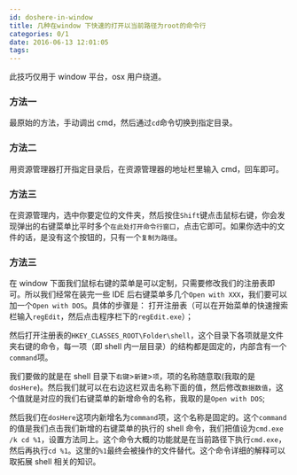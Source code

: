 ```yaml
---
id: doshere-in-window
title: 几种在window 下快速的打开以当前路径为root的命令行
categories: 0/1
date: 2016-06-13 12:01:05
tags:
---
```


此技巧仅用于 window 平台，osx 用户绕道。

<!--more-->

### 方法一

最原始的方法，手动调出 cmd，然后通过`cd`命令切换到指定目录。

### 方法二

用资源管理器打开指定目录后，在资源管理器的地址栏里输入 cmd，回车即可。

### 方法三

在资源管理内，选中你要定位的文件夹，然后按住`Shift`键点击鼠标右键，你会发现弹出的右键菜单比平时多个`在此处打开命令行窗口`，点击它即可。如果你选中的文件的话，是没有这个按钮的，只有一个`复制为路径`。

### 方法三

在 window 下面我们鼠标右键的菜单是可以定制，只需要修改我们的注册表即可。所以我们经常在装完一些 IDE 后右键菜单多几个`Open with XXX`，我们要可以加一个`Open with DOS`。具体的步骤是：
打开注册表（可以在开始菜单的快速搜索栏输入`regEdit`，然后点击程序栏下的`regEdit.exe`）；

然后打开注册表的`HKEY_CLASSES_ROOT\Folder\shell`，这个目录下各项就是文件夹右键的命令，每一项（即 shell 内一层目录）的结构都是固定的，内部含有一个`command`项。

我们要做的就是在 shell 目录下`右键`>`新建`>`项`，项的名称随意取(我取的是`dosHere`)。然后我们就可以在右边这栏双击名称下面的值，然后修改`数据数值`，这个值就是对应的我们右键菜单的新增命令的名称，我取的是`Open with DOS`;

然后我们在`dosHere`这项内新增名为`command`项，这个名称是固定的。这个`command`的值是我们点击我们新增的右键菜单的执行的 shell 命令，我们把值设为`cmd.exe /k cd %1`，设置方法同上。这个命令大概的功能就是在当前路径下执行`cmd.exe`，然后再执行`cd %1`。这里的`%1`最终会被操作的文件替代。这个命令详细的解释可以取拓展 shell 相关的知识。
